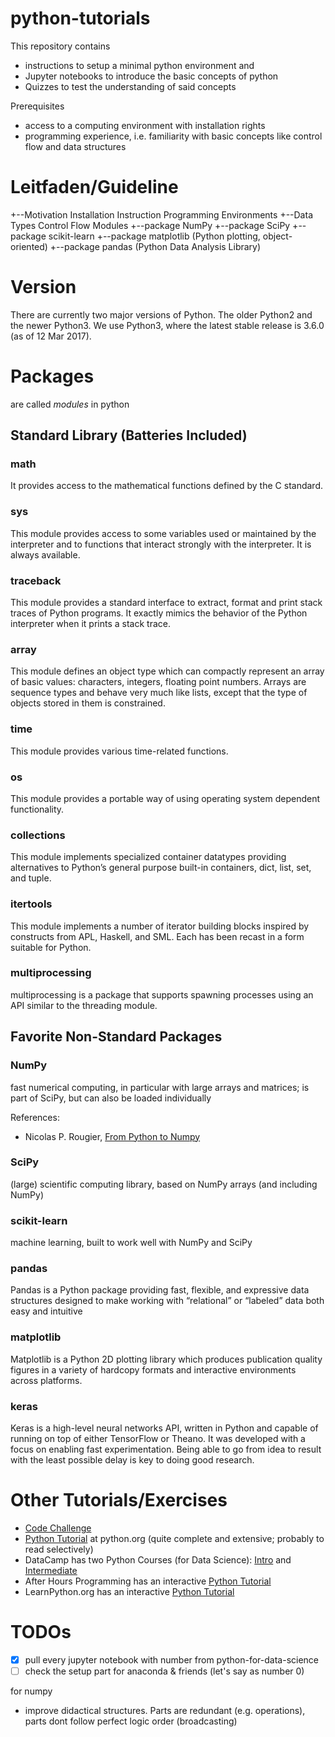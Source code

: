 # python-tutorials

This repository contains
- instructions to setup a minimal python environment and 
- Jupyter notebooks to introduce the basic concepts of python
- Quizzes to test the understanding of said concepts

Prerequisites
- access to a computing environment with installation rights
- programming experience, i.e. familiarity with basic concepts like
  control flow and data structures

# Leitfaden/Guideline

+--Motivation
   Installation Instruction
   Programming Environments
+--Data Types
   Control Flow
   Modules
+--package NumPy
+--package SciPy
+--package scikit-learn
+--package matplotlib (Python plotting, object-oriented)
+--package pandas (Python Data Analysis Library)


# Version

There are currently two major versions of Python. The older Python2 and
the newer Python3. We use Python3, where the latest stable release is
3.6.0 (as of 12 Mar 2017).

# Packages
are called *modules* in python

## Standard Library (Batteries Included)
### math
It provides access to the mathematical functions defined by the C standard.

### sys
This module provides access to some variables used or maintained by the interpreter and to functions that interact strongly with the interpreter. It is always available.

### traceback
This module provides a standard interface to extract, format and print stack traces of Python programs. It exactly mimics the behavior of the Python interpreter when it prints a stack trace.

### array 
This module defines an object type which can compactly represent an array of basic values: characters, integers, floating point numbers. Arrays are sequence types and behave very much like lists, except that the type of objects stored in them is constrained.

### time
This module provides various time-related functions.

### os
This module provides a portable way of using operating system dependent functionality. 

### collections 
This module implements specialized container datatypes providing alternatives to Python’s general purpose built-in containers, dict, list, set, and tuple.

### itertools
This module implements a number of iterator building blocks inspired by constructs from APL, Haskell, and SML. Each has been recast in a form suitable for Python.

### multiprocessing
multiprocessing is a package that supports spawning processes using an API similar to the threading module.



## Favorite Non-Standard Packages

### NumPy
fast numerical computing, in particular with large arrays and matrices; is part of SciPy, but can also be loaded individually

References:
- Nicolas P. Rougier, [From Python to
  Numpy](http://www.labri.fr/perso/nrougier/from-python-to-numpy/)

### SciPy
(large) scientific computing library, based on NumPy arrays (and including NumPy)

### scikit-learn
machine learning, built to work well with NumPy and SciPy

### pandas
Pandas is a Python package providing fast, flexible, and expressive data structures designed to make working with “relational” or “labeled” data both easy and intuitive

### matplotlib
Matplotlib is a Python 2D plotting library which produces publication quality figures in a variety of hardcopy formats and interactive environments across platforms.

### keras
Keras is a high-level neural networks API, written in Python and capable of running on top of either TensorFlow or Theano. It was developed with a focus on enabling fast experimentation. Being able to go from idea to result with the least possible delay is key to doing good research.

# Other Tutorials/Exercises

- [Code Challenge](https://github.com/pybites/challenges/tree/master/01)
- [Python Tutorial](https://docs.python.org/3.6/tutorial/index.html) at
  python.org (quite complete and extensive; probably to read selectively)
- DataCamp has two Python Courses (for Data Science):
  [Intro](https://www.datacamp.com/courses/intro-to-python-for-data-science)
  and
  [Intermediate](https://www.datacamp.com/courses/intermediate-python-for-data-science)
- After Hours Programming has an interactive [Python
  Tutorial](http://www.afterhoursprogramming.com/tutorial/Python/Overview/)
- LearnPython.org has an interactive [Python
  Tutorial](http://www.learnpython.org/)

# TODOs
- [X] pull every jupyter notebook with number from python-for-data-science
- [ ] check the setup part for anaconda & friends (let's say as number 0)

for numpy
- improve didactical structures. Parts are redundant (e.g. operations), parts dont follow perfect logic order (broadcasting)

